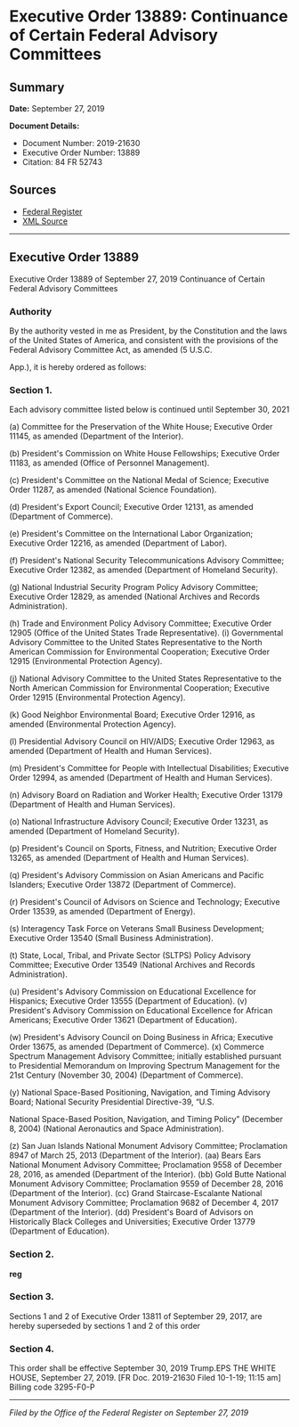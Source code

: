 # Executive Order 13889: Continuance of Certain Federal Advisory Committees

## Summary

**Date:** September 27, 2019

**Document Details:**
- Document Number: 2019-21630
- Executive Order Number: 13889
- Citation: 84 FR 52743

## Sources
- [Federal Register](https://www.federalregister.gov/documents/2019/10/02/2019-21630/continuance-of-certain-federal-advisory-committees)
- [XML Source](https://www.federalregister.gov/documents/full_text/xml/2019/10/02/2019-21630.xml)

---

## Executive Order 13889

Executive Order 13889 of September 27, 2019
Continuance of Certain Federal Advisory Committees
### Authority

By the authority vested in me as President, by the Constitution and the laws of the United States of America, and consistent with the provisions of the Federal Advisory Committee Act, as amended (5 U.S.C.

App.), it is hereby ordered as follows:
### Section 1.

Each advisory committee listed below is continued until September 30, 2021

(a) Committee for the Preservation of the White House; Executive Order 11145, as amended (Department of the Interior).

(b) President's Commission on White House Fellowships; Executive Order 11183, as amended (Office of Personnel Management).

(c) President's Committee on the National Medal of Science; Executive Order 11287, as amended (National Science Foundation).

(d) President's Export Council; Executive Order 12131, as amended (Department of Commerce).

(e) President's Committee on the International Labor Organization; Executive Order 12216, as amended (Department of Labor).

(f) President's National Security Telecommunications Advisory Committee; Executive Order 12382, as amended (Department of Homeland Security).

(g) National Industrial Security Program Policy Advisory Committee; Executive Order 12829, as amended (National Archives and Records Administration).

(h) Trade and Environment Policy Advisory Committee; Executive Order 12905 (Office of the United States Trade Representative).
    (i) Governmental Advisory Committee to the United States Representative to the North American Commission for Environmental Cooperation; Executive Order 12915 (Environmental Protection Agency).

(j) National Advisory Committee to the United States Representative to the North American Commission for Environmental Cooperation; Executive Order 12915 (Environmental Protection Agency).

(k) Good Neighbor Environmental Board; Executive Order 12916, as amended (Environmental Protection Agency).

(l) Presidential Advisory Council on HIV/AIDS; Executive Order 12963, as amended (Department of Health and Human Services).

(m) President's Committee for People with Intellectual Disabilities; Executive Order 12994, as amended (Department of Health and Human Services).

(n) Advisory Board on Radiation and Worker Health; Executive Order 13179 (Department of Health and Human Services).

(o) National Infrastructure Advisory Council; Executive Order 13231, as amended (Department of Homeland Security).

(p) President's Council on Sports, Fitness, and Nutrition; Executive Order 13265, as amended (Department of Health and Human Services).

(q) President's Advisory Commission on Asian Americans and Pacific Islanders; Executive Order 13872 (Department of Commerce).

(r) President's Council of Advisors on Science and Technology; Executive Order 13539, as amended (Department of Energy).

(s) Interagency Task Force on Veterans Small Business Development; Executive Order 13540 (Small Business Administration).

(t) State, Local, Tribal, and Private Sector (SLTPS) Policy Advisory Committee; Executive Order 13549 (National Archives and Records Administration).

(u) President's Advisory Commission on Educational Excellence for Hispanics; Executive Order 13555 (Department of Education).
    (v) President's Advisory Commission on Educational Excellence for African Americans; Executive Order 13621 (Department of Education).

(w) President's Advisory Council on Doing Business in Africa; Executive Order 13675, as amended (Department of Commerce).
    (x) Commerce Spectrum Management Advisory Committee; initially established pursuant to Presidential Memorandum on Improving Spectrum Management for the 21st Century (November 30, 2004) (Department of Commerce).

(y) National Space-Based Positioning, Navigation, and Timing Advisory Board; National Security Presidential Directive-39, “U.S.

National Space-Based Position, Navigation, and Timing Policy” (December 8, 2004) (National Aeronautics and Space Administration).

(z) San Juan Islands National Monument Advisory Committee; Proclamation 8947 of March 25, 2013 (Department of the Interior).
(aa) Bears Ears National Monument Advisory Committee; Proclamation 9558 of December 28, 2016, as amended (Department of the Interior).
(bb) Gold Butte National Monument Advisory Committee; Proclamation 9559 of December 28, 2016 (Department of the Interior).
(cc) Grand Staircase-Escalante National Monument Advisory Committee; Proclamation 9682 of December 4, 2017 (Department of the Interior).
(dd) President's Board of Advisors on Historically Black Colleges and Universities; Executive Order 13779 (Department of Education).
### Section 2.

**reg**

### Section 3.

Sections 1 and 2 of Executive Order 13811 of September 29, 2017, are hereby superseded by sections 1 and 2 of this order
### Section 4.

This order shall be effective September 30, 2019
Trump.EPS
THE WHITE HOUSE,
September 27, 2019.
[FR Doc. 2019-21630 
Filed 10-1-19; 11:15 am]
Billing code 3295-F0-P

---

*Filed by the Office of the Federal Register on September 27, 2019*
